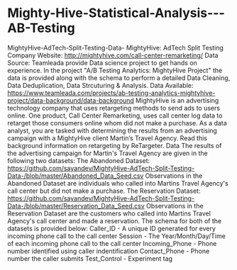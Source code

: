 # Mighty-Hive-Statistical-Analysis---AB-Testing
MightyHive-AdTech-Split-Testing-Data- MightyHive: AdTech Split Testing  Company Website: http://mightyhive.com/call-center-remarketing/  Data Source: Teamleada provide Data science project to get hands on experience. In the project "A/B Testing Analytics: MightyHive Project" the data is provided along with the schema to perform a detailed Data Cleaning, Data Deduplication, Data Strcuturing &amp; Analysis.  Data Available: https://www.teamleada.com/projects/ab-testing-analytics-mightyhive-project/data-background/data-background  MightyHive is an advertising technology company that uses retargeting methods to send ads to users online.  One product, Call Center Remarketing, uses call center log data to retarget those consumers online whom did not make a purchase.  As a data analyst, you are tasked with determining the results from an advertising campaign with a MightyHive client Martin’s Travel Agency.  Read this background information on retargeting by ReTargeter.  Data  The results of the advertising campaign for Martin's Travel Agency are given in the following two datasets:  The Abandoned Dataset: https://github.com/sayandev/MightyHive-AdTech-Split-Testing-Data-/blob/master/Abandoned_Data_Seed.csv  Observations in the Abandoned Dataset are individuals who called into Martins Travel Agency's call center but did not make a purchase. The Reservation Dataset: https://github.com/sayandev/MightyHive-AdTech-Split-Testing-Data-/blob/master/Reservation_Data_Seed.csv  Observations in the Reservation Dataset are the customers who called into Martins Travel Agency's call center and made a reservation. The schema for both of the datasets is provided below:  Caller_ID - A unique ID generated for every incoming phone call to the call center  Session - The Year/Month/Day/Time of each incoming phone call to the call center  Incoming_Phone - Phone number identified using caller indentification  Contact_Phone - Phone number the caller submits  Test_Control - Experiment tag
